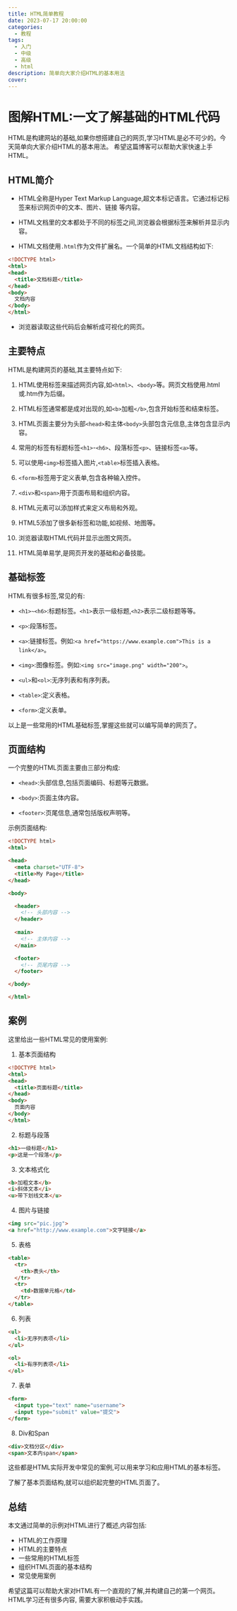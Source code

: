 ```yaml
---
title: HTML简单教程
date: 2023-07-17 20:00:00
categories:
  - 教程
tags:
  - 入门
  - 中级
  - 高级
  - html
description: 简单向大家介绍HTML的基本用法
cover: 
---
```



# 图解HTML:一文了解基础的HTML代码

HTML是构建网站的基础,如果你想搭建自己的网页,学习HTML是必不可少的。今天简单向大家介绍HTML的基本用法。
希望这篇博客可以帮助大家快速上手HTML。

## HTML简介

- HTML全称是Hyper Text Markup Language,超文本标记语言。它通过标记标签来标识网页中的文本、图片、链接
等内容。

- HTML文档里的文本都处于不同的标签之间,浏览器会根据标签来解析并显示内容。

- HTML文档使用`.html`作为文件扩展名。一个简单的HTML文档结构如下:

```html
<!DOCTYPE html> 
<html>
<head>
  <title>文档标题</title>
</head>
<body>
  文档内容
</body>
</html>
```

- 浏览器读取这些代码后会解析成可视化的网页。

## 主要特点

HTML是构建网页的基础,其主要特点如下:

1. HTML使用标签来描述网页内容,如`<html>`、`<body>`等。网页文档使用.html或.htm作为后缀。

2. HTML标签通常都是成对出现的,如`<b>`加粗`</b>`,包含开始标签和结束标签。

3. HTML页面主要分为头部`<head>`和主体`<body>`头部包含元信息,主体包含显示内容。

4. 常用的标签有标题标签`<h1>`-`<h6>`、段落标签`<p>`、链接标签`<a>`等。

5. 可以使用`<img>`标签插入图片,`<table>`标签插入表格。

6. `<form>`标签用于定义表单,包含各种输入控件。

7. `<div>`和`<span>`用于页面布局和组织内容。

8. HTML元素可以添加样式来定义布局和外观。

9. HTML5添加了很多新标签和功能,如视频、地图等。

10. 浏览器读取HTML代码并显示出图文网页。

11. HTML简单易学,是网页开发的基础和必备技能。


## 基础标签

HTML有很多标签,常见的有:

- `<h1>~<h6>`:标题标签。`<h1>`表示一级标题,`<h2>`表示二级标题等等。

- `<p>`:段落标签。

- `<a>`:链接标签。例如:`<a href="https://www.example.com">This is a link</a>`。

- `<img>`:图像标签。例如:`<img src="image.png" width="200">`。

- `<ul>`和`<ol>`:无序列表和有序列表。

- `<table>`:定义表格。

- `<form>`:定义表单。

以上是一些常用的HTML基础标签,掌握这些就可以编写简单的网页了。

## 页面结构

一个完整的HTML页面主要由三部分构成:

- `<head>`:头部信息,包括页面编码、标题等元数据。

- `<body>`:页面主体内容。

- `<footer>`:页尾信息,通常包括版权声明等。

示例页面结构:

```html
<!DOCTYPE html>
<html>

<head>
  <meta charset="UTF-8">
  <title>My Page</title>
</head>

<body>

  <header>
    <!-- 头部内容 -->
  </header>
  
  <main>
    <!-- 主体内容 -->
  </main>

  <footer>
    <!-- 页尾内容 -->
  </footer>

</body>

</html>
```

## 案例

这里给出一些HTML常见的使用案例:

1. 基本页面结构

```html
<!DOCTYPE html>
<html>
<head>
  <title>页面标题</title>
</head>
<body>
  页面内容 
</body>
</html>
```

2. 标题与段落

```html
<h1>一级标题</h1>
<p>这是一个段落</p>
```

3. 文本格式化

```html
<b>加粗文本</b>  
<i>斜体文本</i>
<u>带下划线文本</u>
```

4. 图片与链接

```html
<img src="pic.jpg">
<a href="http://www.example.com">文字链接</a>
```

5. 表格

```html
<table>
  <tr>
    <th>表头</th>
  </tr>
  <tr>
    <td>数据单元格</td>
  </tr>
</table>
```

6. 列表

```html 
<ul>
  <li>无序列表项</li>
</ul>

<ol>
  <li>有序列表项</li>
</ol>
```

7. 表单

```html
<form>
  <input type="text" name="username">
  <input type="submit" value="提交">
</form>
```

8. Div和Span

```html
<div>文档分区</div>
<span>文本内span</span>
```

这些都是HTML实际开发中常见的案例,可以用来学习和应用HTML的基本标签。

了解了基本页面结构,就可以组织起完整的HTML页面了。

## 总结

本文通过简单的示例对HTML进行了概述,内容包括:

- HTML的工作原理
- HTML的主要特点
- 一些常用的HTML标签
- 组织HTML页面的基本结构
- 常见使用案例

希望这篇可以帮助大家对HTML有一个直观的了解,并构建自己的第一个网页。HTML学习还有很多内容,
需要大家积极动手实践。